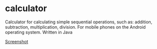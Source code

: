 # calculator
 
Calculator for calculating simple sequential operations, such as: addition, subtraction, multiplication, division.
For mobile phones on the Android operating system.
Written in Java

[Screenshot](https://github.com/AdamRain94/calculator/blob/main/img/Screenshot_20220321_183130_my.awesome.myapplication.jpg)
